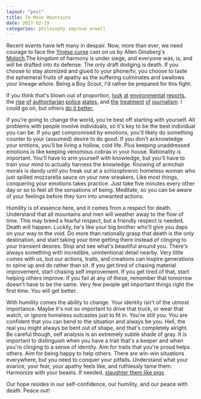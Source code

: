 ```yaml
---
layout: "post"
title: To Move Mountains
date: 2017-02-19
categories: philosophy improve orwell
---
```

Recent events have left many in despair. Now, more than ever, we need courage to face the [Yinese curse][yc] cast on us by Allen Ginsberg's [Moloch][moloch].The kingdom of harmony is under siege, and everyone was, is, and will be drafted into its defense. The only draft dodging is death. If you choose to stay atomized and glued to your phone/tv, you choose to taste the ephemeral fruits of apathy as the suffering culminates and swallows your lineage whole. Being a Boy Scout, I'd rather be prepared for this fight.

If you think that's blown out of proportion, [look][env1] [at][env2] [environmental][env3] [reports][env4], the [rise][auth1] [of][auth2] [authoritarian][auth3] [police][auth4] [states][auth5], and [the][journ0] [treatment][journ1] [of][journ2] [journalism][journ3]. I could go on, but others [do it better.][trouble1]

If you're going to change the world, you're best off starting with yourself. All problems with people involve individuals, so it's key to be the best individual you can be. If you get compromised by emotions, you'll likely do something counter to your (assumed) desire to do good. If you don't acknowledge your emtions, you'll be living a hollow, cold life. Plus keeping unaddressed emotions is like keeping venomous cobras in your house. Rationality is important. You'll have to arm yourself with knowledge, but you'll have to train your mind to actually harness the knowledge. Knowing of armchair morals is dandy until you freak out at a schizophrenic homeless woman who just spilled mozzarella sauce on your new sneakers. Like most things, conquering your emotions takes practice. Just take five minutes every other day or so to feel all the sensations of being. Meditate, so you can be aware of your feelings before they turn into unwanted actions.

Humility is of essence here, and it comes from a respect for death. Understand that all mountains and men will weather away to the flow of time. This may breed a fearful respect, but a friendly respect is needed. Death will happen. Luckily, he's like your big brother who'll give you daps on your way to the void. Do more than rationally grasp that death is the only destination, and start taking your time getting there instead of clinging to your transient desires. Stop and see what's beautiful around you. There's always something with incredible, unintentional detail nearby. Very little comes with us, but our actions, traits, and creations can inspire generations to spine up and do rather than sit. If you get tired of chasing material improvement, start chasing self improvement. If you get tired of that, start helping others improve. If you fail at any of these, remember that tomorrow doesn't have to be the same. Very few people get important things right the first time. You will get better.

With humility comes the ability to change. Your identity isn't of the utmost importance. Maybe it's not so important to drive that truck, or wear that watch, or ignore homeless outcastes just to fit in. You're still you. You are confident that you can bend to the situation and always be you. Hell, the real you might always be bent out of shape, and that's completely alright. Be careful though, self analysis is an extremely subtle shade of gray. It is important to distinguish when you have a trait that's a keeper and when you're clinging to a sense of identity. Aim for traits that you're proud helps others. Aim for being happy to help others. There are win-win situations everywhere, but you need to conquer your pitfalls. Understand what your avarice, your fear, your apathy feels like, and ruthlessly tame them. Harmonize with your beasts. If needed, [slaughter them like pigs][slaughter].

Our hope resides in our self-confidence, our humility, and our peace with death. Peace out!

[yc]: https://en.wikipedia.org/wiki/May_you_live_in_interesting_times
[moloch]: https://slatestarcodex.com/2014/07/30/meditations-on-moloch/
[env1]: https://www.ncdc.noaa.gov/monitoring-references/faq/global-warming.php
[env2]: http://www.livescience.com/57877-coastal-cities-flood-weekly-by-2045.html
[env3]: http://www.ucsusa.org/our-work/global-warming/science-and-impacts/global-warming-impacts
[env4]: http://earthobservatory.nasa.gov/Features/GlobalWarming/
[auth1]: http://time.com/4558127/turkey-erdogan-crackdown-kurdish-coup/
[auth2]: http://www.npr.org/2017/01/06/508587559/frances-marine-le-pen-contends-populism-is-the-future
[auth3]: http://modernhistoryproject.org/mhp?Article=FinalWarning&C=9.3
[auth4]: https://theintercept.com/series/the-fbis-secret-rules/
[auth5]: http://www.globalresearch.ca/the-rise-of-the-police-state-and-the-absence-of-mass-opposition/32063
[journ0]: http://www.politico.com/magazine/story/2016/03/obama-hypocritical-journalism-lecture-213775
[journ1]: http://www.mintpressnews.com/journo-cries-foul-after-being-denied-access-to-military-base-turned-refugee-camp/193582/
[journ2]: https://theintercept.com/2016/11/22/media-stars-agree-to-off-the-record-meeting-with-trump-break-agreement-whine-about-mistreatment/
[journ3]: https://www.youtube.com/watch?v=KJValv4YQcY
[trouble1]: https://www.reddit.com/r/chomsky/comments/5d3j90/the_updated_big_list_of_contemporary_thinkers/?sort=confidence
[slaughter]: http://uklineale.github.io
